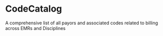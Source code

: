 # CodeCatalog
A comprehensive list of all payors and associated codes related to billing across EMRs and Disciplines 

